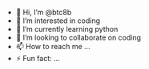 - 👋 Hi, I’m @btc8b
- 👀 I’m interested in coding
- 🌱 I’m currently learning python
- 💞️ I’m looking to collaborate on coding
- 📫 How to reach me ...
- ⚡ Fun fact: ...

<!---
btc8b/btc8b is a ✨ special ✨ repository because its `README.md` (this file) appears on your GitHub profile.
You can click the Preview link to take a look at your changes.
--->
